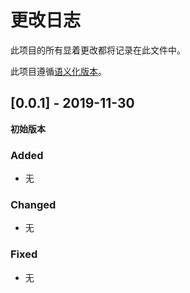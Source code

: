 # 更改日志

此项目的所有显着更改都将记录在此文件中。

此项目遵循[语义化版本](https://semver.org/lang/zh-CN/)。

## [0.0.1] - 2019-11-30
**初始版本**

### Added

- 无

### Changed
- 无

### Fixed
- 无

